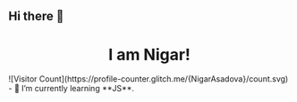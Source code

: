 ## Hi there 👋
<h1 align = 'center' >I am Nigar!</h1>
![Visitor Count](https://profile-counter.glitch.me/{NigarAsadova}/count.svg)
- 🌱 I’m currently learning **JS**.
<!--
**NigarAsadova/NigarAsadova** is a ✨ _special_ ✨ repository because its `README.md` (this file) appears on your GitHub profile.

Here are some ideas to get you started:

- 🔭 I’m currently working on ...

- 👯 I’m looking to collaborate on ...
- 🤔 I’m looking for help with ...
- 💬 Ask me about ...
- 📫 How to reach me: ...
- 😄 Pronouns: ...
- ⚡ Fun fact: ...
-->
